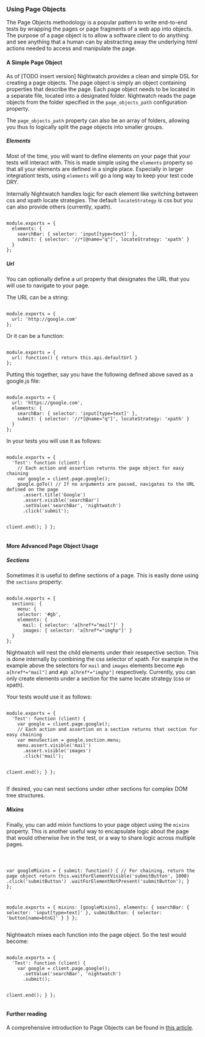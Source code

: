 ### Using Page Objects

The Page Objects methodology is a popular pattern to write end-to-end tests by wrapping the pages or page fragments of a web app into objects.
The purpose of a page object is to allow a software client to do anything and see anything that a human can by abstracting away the underlying html actions needed to access and manipulate the page.

#### A Simple Page Object

As of [TODO insert version] Nightwatch provides a clean and simple DSL for creating a page objects. The page object is simply an object containing properties that describe the page. Each page object needs to be located in a separate file, located into a designated folder.
Nightwatch reads the page objects from the folder specified in the `page_objects_path` configuration property.

The `page_objects_path` property can also be an array of folders, allowing you thus to logically split the page objects into smaller groups.

##### Elements

Most of the time, you will want to define elements on your page that your tests will interact with. This is made simple using the `elements` property so that all your elements are defined in a single place. Especially in larger integrationt tests, using `elements` will go a long way to keep your test code DRY.

Internally Nightwatch handles logic for each element like switching between css and xpath locate strategies. The default `locateStrategy` is css but you can also provide others (currently, xpath).

<div class="sample-test">
<pre data-language="javascript"><code class="language-javascript">
module.exports = {
  elements: {
    searchBar: { selector: 'input[type=text]' },
    submit: { selector: '//*[@name="q"]', locateStrategy: 'xpath' }
  }
};
</code></pre>
</div>

##### Url

You can optionally define a url property that designates the URL that you will use to navigate to your page.

The URL can be a string:

<div class="sample-test">
<pre data-language="javascript"><code class="language-javascript">
module.exports = {
  url: 'http://google.com'
};
</code></pre>
</div>

Or it can be a function:

<div class="sample-test">
<pre data-language="javascript"><code class="language-javascript">
module.exports = {
  url: function() { return this.api.defaultUrl }
};
</code></pre>
</div>

Putting this together, say you have the following defined above saved as a google.js file:

<div class="sample-test">
<pre data-language="javascript"><code class="language-javascript">
module.exports = {
  url: 'https://google.com',
  elements: {
    searchBar: { selector: 'input[type=text]' },
    submit: { selector: '//*[@name="q"]', locateStrategy: 'xpath' }
  }
};
</code></pre>
</div>

In your tests you will use it as follows:

<div class="sample-test">
<pre data-language="javascript"><code class="language-javascript">
module.exports = {
  'Test': function (client) {
    // Each action and assertion returns the page object for easy chaining
    var google = client.page.google();
    google.goTo() // If no arguments are passed, navigates to the URL defined on the page
      .assert.title('Google')
      .assert.visible('searchBar')
      .setValue('searchBar', 'nightwatch')
      .click('submit');

  client.end();
  }
};
</code></pre>
</div>

#### More Advanced Page Object Usage

##### Sections

Sometimes it is useful to define sections of a page. This is easily done using the `sections` property:

<div class="sample-test">
<pre data-language="javascript"><code class="language-javascript">
module.exports = {
  sections: {
    menu: {
    selector: '#gb',
    elements: {
      mail: { selector: 'a[href*="mail"]' }
      images: { selector: 'a[href*="imghp"]' }
  }
};
</code></pre>
</div>

Nightwatch will nest the child elements under their resepective section. This is done internally by combining the css selector of xpath. For example in the example above the selectors for `mail` and `images` elements become `#gb a[href*="mail"]` and `#gb a[href*="imghp"]` respectively.
Currently, you can only create elements under a section for the same locate strategy (css or xpath).

Your tests would use it as follows:

<div class="sample-test">
<pre data-language="javascript"><code class="language-javascript">
module.exports = {
  'Test': function (client) {
    var google = client.page.google();
    // Each action and assertion on a section returns that section for easy chaining
    var menuSection = google.section.menu;
    menu.assert.visible('mail')
      .assert.visible('images')
      .click('mail');

  client.end();
  }
};
</code></pre>
</div>

If desired, you can nest sections under other sections for complex DOM tree structures.

##### Mixins


Finally, you can add mixin functions to your page object using the `mixins` property. This is another useful way to encapsulate logic about the page that would otherwise live in the test, or a way to share logic across multiple pages.

<div class="sample-test">
<pre data-language="javascript"><code class="language-javascript">

var googleMixins = {
  submit: function() {
    // For chaining, return the page object
    return this.waitForElementVisible('submitButton', 1000)
      .click('submitButton')
      .waitForElementNotPresent('submitButton');
  }
};

module.exports = {
  mixins: [googleMixins],
  elements: {
    searchBar: { selector: 'input[type=text]' },
    submitButton: { selector: 'button[name=btnG]' }
  }
};
</code></pre>
</div>

Nightwatch mixes each function into the page object. So the test would become:

<div class="sample-test">
<pre data-language="javascript"><code class="language-javascript">
module.exports = {
  'Test': function (client) {
    var google = client.page.google();
      .setValue('searchBar', 'nightwatch')
      .submit();

  client.end();
  }
};
</code></pre>
</div>


#### Further reading
A comprehensive introduction to Page Objects can be found in <a href="http://martinfowler.com/bliki/PageObject.html" target="_blank">this article</a>.
